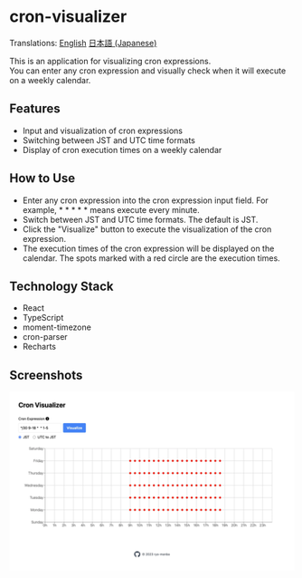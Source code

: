 # cron-visualizer

Translations: [English](README.md) [日本語 (Japanese)](docs/README-ja.md)

This is an application for visualizing cron expressions.<br>
You can enter any cron expression and visually check when it will execute on a weekly calendar.

## Features

- Input and visualization of cron expressions
- Switching between JST and UTC time formats
- Display of cron execution times on a weekly calendar

## How to Use

- Enter any cron expression into the cron expression input field. For example, \* \* \* \* \* means execute every minute.
- Switch between JST and UTC time formats. The default is JST.
- Click the "Visualize" button to execute the visualization of the cron expression.
- The execution times of the cron expression will be displayed on the calendar. The spots marked with a red circle are the execution times.

## Technology Stack

- React
- TypeScript
- moment-timezone
- cron-parser
- Recharts

## Screenshots

<img width="1200" alt="Screenshot: Cron Visualizer app interface showing a sample cron schedule visualization" src="/public/screenshot.webp">

